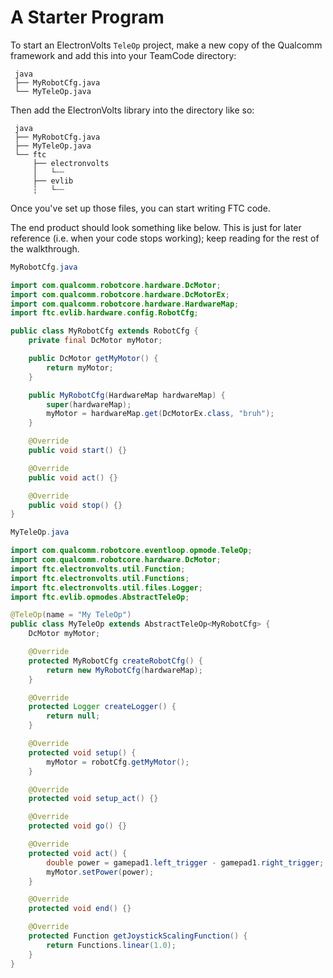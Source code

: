 # A Starter Program

To start an ElectronVolts `TeleOp` project, make a new copy of the Qualcomm framework and add this into your TeamCode directory:

```
 java
 ├── MyRobotCfg.java
 └── MyTeleOp.java
```

Then add the ElectronVolts library into the directory like so:

```
 java
 ├── MyRobotCfg.java
 ├── MyTeleOp.java
 └── ftc
     ├── electronvolts
     │   └┄┄
     ├── evlib
     ┆   └┄┄
```

Once you've set up those files, you can start writing FTC code.

The end product should look something like below. This is just for later reference (i.e. when your code stops working); keep reading for the rest of the walkthrough.
```java
MyRobotCfg.java

import com.qualcomm.robotcore.hardware.DcMotor;
import com.qualcomm.robotcore.hardware.DcMotorEx;
import com.qualcomm.robotcore.hardware.HardwareMap;
import ftc.evlib.hardware.config.RobotCfg;

public class MyRobotCfg extends RobotCfg {
    private final DcMotor myMotor;

    public DcMotor getMyMotor() {
        return myMotor;
    }

    public MyRobotCfg(HardwareMap hardwareMap) {
        super(hardwareMap);
        myMotor = hardwareMap.get(DcMotorEx.class, "bruh");
    }

    @Override
    public void start() {}

    @Override
    public void act() {}

    @Override
    public void stop() {}
}

MyTeleOp.java

import com.qualcomm.robotcore.eventloop.opmode.TeleOp;
import com.qualcomm.robotcore.hardware.DcMotor;
import ftc.electronvolts.util.Function;
import ftc.electronvolts.util.Functions;
import ftc.electronvolts.util.files.Logger;
import ftc.evlib.opmodes.AbstractTeleOp;

@TeleOp(name = "My TeleOp")
public class MyTeleOp extends AbstractTeleOp<MyRobotCfg> {
    DcMotor myMotor;

    @Override
    protected MyRobotCfg createRobotCfg() {
        return new MyRobotCfg(hardwareMap);
    }

    @Override
    protected Logger createLogger() {
        return null;
    }

    @Override
    protected void setup() {
        myMotor = robotCfg.getMyMotor();
    }

    @Override
    protected void setup_act() {}

    @Override
    protected void go() {}

    @Override
    protected void act() {
        double power = gamepad1.left_trigger - gamepad1.right_trigger;
        myMotor.setPower(power);
    }

    @Override
    protected void end() {}

    @Override
    protected Function getJoystickScalingFunction() {
        return Functions.linear(1.0);
    }
}
```
